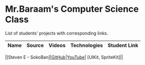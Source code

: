 # Mr.Baraam's Computer Science Class

List of students' projects with corresponding links.

| Name | Source |    Videos    | Technologies | Student Link |
|------|--------|--------------|--------------|--------------|

|[Steven E - SokoBan]|[GitHub](https://github.com/mrBaraam/SokoBan)|[YouTube](https://www.youtube.com/watch?v=97mpy0alzWI)| [UIKit, SpriteKit]||

